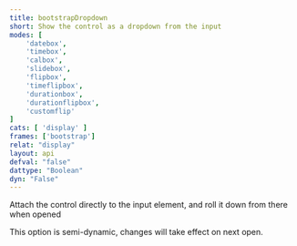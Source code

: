 ```yaml
---
title: bootstrapDropdown
short: Show the control as a dropdown from the input
modes: [
	'datebox',
	'timebox',
	'calbox',
	'slidebox',
	'flipbox',
	'timeflipbox',
	'durationbox',
	'durationflipbox',
	'customflip'
]
cats: [ 'display' ]
frames: ['bootstrap']
relat: "display"
layout: api
defval: "false"
dattype: "Boolean"
dyn: "False"
---
```


Attach the control directly to the input element, and roll it down from there when opened

This option is semi-dynamic, changes will take effect on next open.